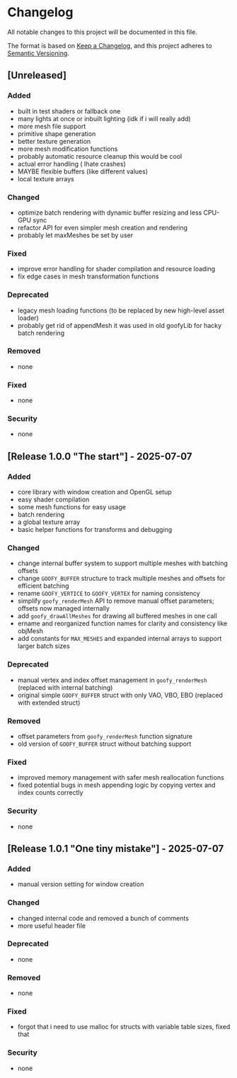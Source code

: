 # Changelog

All notable changes to this project will be documented in this file.

The format is based on [Keep a Changelog](https://keepachangelog.com/en/1.1.0/),
and this project adheres to [Semantic Versioning](https://semver.org/spec/v2.0.0.html).

## [Unreleased]

### Added
- built in test shaders or fallback one
- many lights at once or inbuilt lighting (idk if i will really add)
- more mesh file support
- primitive shape generation
- better texture generation
- more mesh modification functions
- probably automatic resource cleanup this would be cool
- actual error handling ( Ihate crashes)
- MAYBE flexible buffers (like different values)
- local texture arrays

### Changed
- optimize batch rendering with dynamic buffer resizing and less CPU-GPU sync
- refactor API for even simpler mesh creation and rendering
- probably let maxMeshes be set by user

### Fixed
- improve error handling for shader compilation and resource loading
- fix edge cases in mesh transformation functions

### Deprecated
- legacy mesh loading functions (to be replaced by new high-level asset loader)
- probably get rid of appendMesh it was used in old goofyLib for hacky batch rendering

### Removed
- none

### Fixed
- none

### Security
- none


## [Release 1.0.0 "The start"] - 2025-07-07

### Added
- core library with window creation and OpenGL setup
- easy shader compilation
- some mesh functions for easy usage
- batch rendering
- a global texture array
- basic helper functions for transforms and debugging

### Changed
- change internal buffer system to support multiple meshes with batching offsets
- change `GOOFY_BUFFER` structure to track multiple meshes and offsets for efficient batching
- rename `GOOFY_VERTICE` to `GOOFY_VERTEX` for naming consistency
- simplify `goofy_renderMesh` API to remove manual offset parameters; offsets now managed internally
- add `goofy_drawAllMeshes` for drawing all buffered meshes in one call
- ername and reorganized function names for clarity and consistency like objMesh
- add constants for `MAX_MESHES` and expanded internal arrays to support larger batch sizes

### Deprecated
- manual vertex and index offset management in `goofy_renderMesh` (replaced with internal batching)
- original simple `GOOFY_BUFFER` struct with only VAO, VBO, EBO (replaced with extended struct)

### Removed
- offset parameters from `goofy_renderMesh` function signature
- old version of `GOOFY_BUFFER` struct without batching support

### Fixed
- improved memory management with safer mesh reallocation functions
- fixed potential bugs in mesh appending logic by copying vertex and index counts correctly

### Security
- none

## [Release 1.0.1 "One tiny mistake"] - 2025-07-07

### Added
- manual version setting for window creation

### Changed
- changed internal code and removed a bunch of comments
- more useful header file

### Deprecated
- none

### Removed
- none

### Fixed
- forgot that i need to use malloc for structs with variable table sizes, fixed that
### Security
- none
